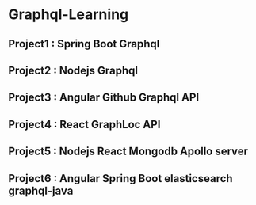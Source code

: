 # Graphql-Learning

## Project1 : Spring Boot Graphql 

## Project2 : Nodejs Graphql 


## Project3 : Angular Github Graphql API

## Project4 : React GraphLoc API 


## Project5 : Nodejs React Mongodb Apollo server

## Project6 : Angular Spring Boot elasticsearch graphql-java
